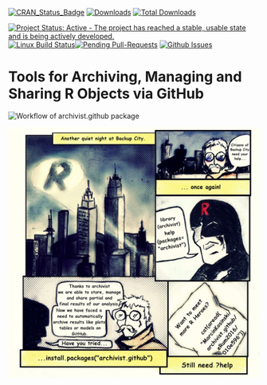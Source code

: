 [![CRAN_Status_Badge](http://www.r-pkg.org/badges/version/archivist.github)](http://cran.r-project.org/package=archivist.github/)
[![Downloads](http://cranlogs.r-pkg.org/badges/archivist.github)](http://cran.r-project.org/package=archivist.github/)
[![Total Downloads](http://cranlogs.r-pkg.org/badges/grand-total/archivist.github?color=orange)](http://cranlogs.r-pkg.org/badges/grand-total/archivist.github)

[![Project Status: Active - The project has reached a stable, usable state and is being actively developed.](http://www.repostatus.org/badges/latest/active.svg)](http://www.repostatus.org/#active)
[![Linux Build Status](https://api.travis-ci.org/pbiecek/archivist.png)](https://travis-ci.org/MarcinKosinski/archivist.github)[![Pending Pull-Requests](http://githubbadges.herokuapp.com/MarcinKosinski/archivist.github/pulls.svg?style=flat)](https://github.com/MarcinKosinski/archivist.github/pulls)
[![Github Issues](http://githubbadges.herokuapp.com/MarcinKosinski/archivist.github/issues.svg)](https://github.com/MarcinKosinski/archivist.github/issues)


Tools for Archiving, Managing and Sharing R Objects via GitHub
=====================================================


![Workflow of archivist.github package](https://raw.githubusercontent.com/MarcinKosinski/archivist.github/master/scripts/archivist.github_workflow_ver2.png)

![R Heroes](https://raw.githubusercontent.com/MarcinKosinski/archivist.github/master/scripts/archivist_rhero.png)
